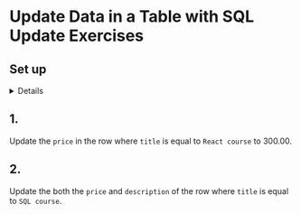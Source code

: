 # Update Data in a Table with SQL Update Exercises

## Set up
<details>

<br>
If you created a `Products` table from a previous exercise, skip this query.

```sql
create table Products (
	create_date date,
  	product_id uuid,
  	title character(50),
  	description text,
  	price money,
   technology character(50)
);
```
Insert values into table:
```sql
insert into Products values (now(), 'a0eebc99-9c0b-4ef8-bb6d-6bb9bd380a11', 'React course', 'This course you will learn all about React.', '150.00', 'react');

insert into Products values (now(), 'a0eebc99-9c0b-4ef8-bb6d-6bb9bd380a11', 'Vue course', 'This course you will learn all about Vue.', '350.00', 'vue');

insert into Products values (now(), 'a0eebc99-9c0b-4ef8-bb6d-6bb9bd380a11', 'Angular course', 'This course you will learn all about Angular.', '450.00', 'angular');

insert into Products values (now(), 'a0eebc99-9c0b-4ef8-bb6d-6bb9bd380a11', 'SQL course', 'This course you will learn all about SQL.', '550.00', 'sql');
```
</details>

## 1.

Update the `price` in the row where `title` is equal to `React course` to 300.00. 

## 2. 

Update the both the `price` and `description` of the row where `title` is equal to `SQL course`. 
